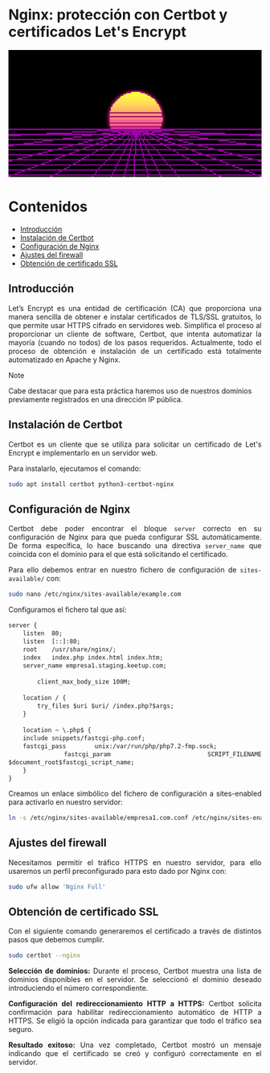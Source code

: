 # Nginx: protección con Certbot y certificados Let's Encrypt

<div align=center>
    <img src="./img/cover.png">
</div>

<div align=justify>

# Contenidos

- [Introducción](#introducción)
- [Instalación de Certbot](#instalación-de-certbot)
- [Configuración de Nginx](#configuración-de-nginx)
- [Ajustes del firewall](#ajustes-del-firewall)
- [Obtención de certificado SSL](#obtención-de-certificado-ssl)


## Introducción

Let’s Encrypt es una entidad de certificación (CA) que proporciona una manera sencilla de obtener e instalar certificados de TLS/SSL gratuitos, lo que permite usar HTTPS cifrado en servidores web. Simplifica el proceso al proporcionar un cliente de software, Certbot, que intenta automatizar la mayoría (cuando no todos) de los pasos requeridos. Actualmente, todo el proceso de obtención e instalación de un certificado está totalmente automatizado en Apache y Nginx.

</div>

> [!NOTE]
> Cabe destacar que para esta práctica haremos uso de nuestros dominios previamente registrados en una dirección IP pública.

<div align=justify>

## Instalación de Certbot

Certbot es un cliente que se utiliza para solicitar un certificado de Let's Encrypt e implementarlo en un servidor web.

Para instalarlo, ejecutamos el comando:

```sh
sudo apt install certbot python3-certbot-nginx
```

## Configuración de Nginx

Certbot debe poder encontrar el bloque `server` correcto en su configuración de Nginx para que pueda configurar SSL automáticamente. De forma específica, lo hace buscando una directiva `server_name` que coincida con el dominio para el que está solicitando el certificado.

Para ello debemos entrar en nuestro fichero de configuración de `sites-available/` con:
```sh
sudo nano /etc/nginx/sites-available/example.com
```

Configuramos el fichero tal que así:

```
server {
    listen  80;
    listen  [::]:80;
    root    /usr/share/nginx/;
    index   index.php index.html index.htm;
    server_name empresa1.staging.keetup.com;

        client_max_body_size 100M;

    location / {
        try_files $uri $uri/ /index.php?$args;
    }

    location ~ \.php$ {
    include snippets/fastcgi-php.conf;
    fastcgi_pass        unix:/var/run/php/php7.2-fmp.sock;
    fastcgi_param       SCRIPT_FILENAME $document_root$fastcgi_script_name;
    }
}
```

Creamos un enlace simbólico del fichero de configuración a sites-enabled para activarlo en nuestro servidor:
```sh
ln -s /etc/nginx/sites-available/empresa1.com.conf /etc/nginx/sites-enabled/
```

## Ajustes del firewall

Necesitamos permitir el tráfico HTTPS en nuestro servidor, para ello usaremos un perfil preconfigurado para esto dado por Nginx con:

```sh
sudo ufw allow 'Nginx Full'
```

## Obtención de certificado SSL

Con el siguiente comando generaremos el certificado a través de distintos pasos que debemos cumplir.

```sh
sudo certbot --nginx
```

**Selección de dominios:** Durante el proceso, Certbot muestra una lista de dominios disponibles en el servidor. Se seleccionó el dominio deseado introduciendo el número correspondiente.

**Configuración del redireccionamiento HTTP a HTTPS:** Certbot solicita confirmación para habilitar redireccionamiento automático de HTTP a HTTPS. Se eligió la opción indicada para garantizar que todo el tráfico sea seguro.

**Resultado exitoso:** Una vez completado, Certbot mostró un mensaje indicando que el certificado se creó y configuró correctamente en el servidor.

</div>
